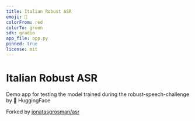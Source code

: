 ```yaml
---
title: Italian Robust ASR
emoji: 🎤
colorFrom: red
colorTo: green
sdk: gradio
app_file: app.py
pinned: true
license: mit
---
```


# Italian Robust ASR

Demo app for testing the model trained during the robust-speech-challenge by 🤗 HuggingFace

Forked by [jonatasgrosman/asr](https://huggingface.co/spaces/jonatasgrosman/asr)